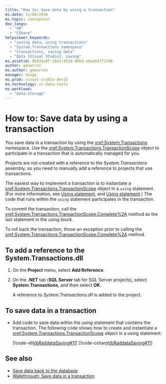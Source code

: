 ```yaml
---
title: "How to: Save data by using a transaction"
ms.date: 11/04/2016
ms.topic: conceptual
dev_langs:
  - "VB"
  - "CSharp"
helpviewer_keywords:
  - "saving data, using transactions"
  - "System.Transactions namespace"
  - "transactions, saving data"
  - "data [Visual Studio], saving"
ms.assetid: 8b835e8f-34a3-413d-9bb5-ebaeb87f1198
author: gewarren
ms.author: gewarren
manager: douge
ms.prod: visual-studio-dev15
ms.technology: vs-data-tools
ms.workload:
  - "data-storage"
---
```

# How to: Save data by using a transaction

You save data in a transaction by using the <xref:System.Transactions> namespace. Use the <xref:System.Transactions.TransactionScope> object to participate in a transaction that is automatically managed for you.

Projects are not created with a reference to the *System.Transactions* assembly, so you need to manually add a reference to projects that use transactions.

The easiest way to implement a transaction is to instantiate a <xref:System.Transactions.TransactionScope> object in a `using` statement. (For more information, see [Using statement](/dotnet/visual-basic/language-reference/statements/using-statement), and [Using statement](/dotnet/csharp/language-reference/keywords/using-statement).) The code that runs within the `using` statement participates in the transaction.

To commit the transaction, call the <xref:System.Transactions.TransactionScope.Complete%2A> method as the last statement in the using block.

To roll back the transaction, throw an exception prior to calling the <xref:System.Transactions.TransactionScope.Complete%2A> method.

## To add a reference to the System.Transactions.dll

1.  On the **Project** menu, select **Add Reference**.

2.  On the **.NET** tab (**SQL Server** tab for SQL Server projects), select **System.Transactions**, and then select **OK**.

     A reference to *System.Transactions.dll* is added to the project.

## To save data in a transaction

-   Add code to save data within the using statement that contains the transaction. The following code shows how to create and instantiate a <xref:System.Transactions.TransactionScope> object in a using statement:

     [!code-vb[VbRaddataSaving#11](../data-tools/codesnippet/VisualBasic/save-data-by-using-a-transaction_1.vb)]
     [!code-csharp[VbRaddataSaving#11](../data-tools/codesnippet/CSharp/save-data-by-using-a-transaction_1.cs)]

## See also

- [Save data back to the database](../data-tools/save-data-back-to-the-database.md)
- [Walkthrough: Save data in a transaction](../data-tools/save-data-in-a-transaction.md)